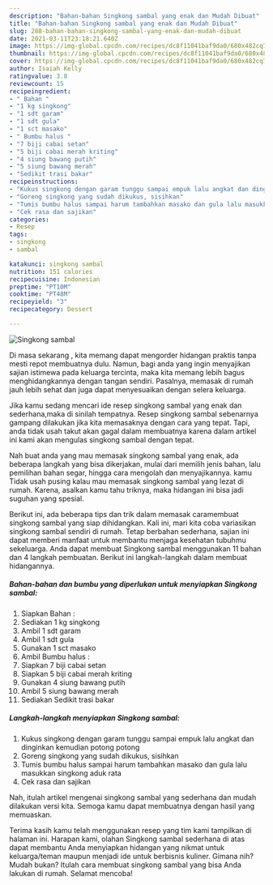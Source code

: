 ```yaml
---
description: "Bahan-bahan Singkong sambal yang enak dan Mudah Dibuat"
title: "Bahan-bahan Singkong sambal yang enak dan Mudah Dibuat"
slug: 288-bahan-bahan-singkong-sambal-yang-enak-dan-mudah-dibuat
date: 2021-03-11T23:18:21.640Z
image: https://img-global.cpcdn.com/recipes/dc8f11041baf9da0/680x482cq70/singkong-sambal-foto-resep-utama.jpg
thumbnail: https://img-global.cpcdn.com/recipes/dc8f11041baf9da0/680x482cq70/singkong-sambal-foto-resep-utama.jpg
cover: https://img-global.cpcdn.com/recipes/dc8f11041baf9da0/680x482cq70/singkong-sambal-foto-resep-utama.jpg
author: Isaiah Kelly
ratingvalue: 3.8
reviewcount: 15
recipeingredient:
- " Bahan "
- "1 kg singkong"
- "1 sdt garam"
- "1 sdt gula"
- "1 sct masako"
- " Bumbu halus "
- "7 biji cabai setan"
- "5 biji cabai merah kriting"
- "4 siung bawang putih"
- "5 siung bawang merah"
- "Sedikit trasi bakar"
recipeinstructions:
- "Kukus singkong dengan garam tunggu sampai empuk lalu angkat dan dinginkan kemudian potong potong"
- "Goreng singkong yang sudah dikukus, sisihkan"
- "Tumis bumbu halus sampai harum tambahkan masako dan gula lalu masukkan singkong aduk rata"
- "Cek rasa dan sajikan"
categories:
- Resep
tags:
- singkong
- sambal

katakunci: singkong sambal 
nutrition: 151 calories
recipecuisine: Indonesian
preptime: "PT10M"
cooktime: "PT48M"
recipeyield: "3"
recipecategory: Dessert

---
```



![Singkong sambal](https://img-global.cpcdn.com/recipes/dc8f11041baf9da0/680x482cq70/singkong-sambal-foto-resep-utama.jpg)

Di masa  sekarang , kita memang dapat mengorder hidangan praktis tanpa mesti repot membuatnya dulu. Namun, bagi anda yang ingin menyajikan sajian istimewa pada keluarga tercinta, maka kita memang lebih bagus menghidangkannya dengan tangan sendiri. Pasalnya, memasak di rumah jauh lebih sehat dan juga dapat menyesuaikan dengan selera keluarga.

Jika kamu sedang mencari ide resep singkong sambal yang enak dan sederhana,maka di sinilah tempatnya. Resep singkong sambal  sebenarnya gampang dilakukan jika kita memasaknya dengan cara yang tepat. Tapi, anda tidak usah takut akan gagal dalam membuatnya 
karena dalam artikel ini kami akan mengulas singkong sambal dengan tepat.  



Nah buat anda yang mau memasak singkong sambal yang enak, ada beberapa langkah yang bisa dikerjakan, mulai dari memilih jenis bahan, lalu pemilihan bahan segar, hingga cara mengolah dan menyajikannya. kamu Tidak usah pusing kalau mau memasak singkong sambal yang lezat di rumah. Karena, asalkan kamu  tahu triknya, maka hidangan ini bisa jadi suguhan yang spesial.

Berikut ini, ada beberapa tips dan trik dalam memasak caramembuat singkong sambal yang siap dihidangkan. Kali ini, mari kita coba variasikan singkong sambal sendiri di rumah. Tetap berbahan sederhana, sajian ini dapat memberi manfaat untuk membantu menjaga kesehatan tubuhmu sekeluarga. Anda dapat membuat Singkong sambal menggunakan 11 bahan dan 4 langkah pembuatan. Berikut ini langkah-langkah dalam membuat hidangannya.

<!--inarticleads1-->

##### Bahan-bahan dan bumbu yang diperlukan untuk menyiapkan Singkong sambal:

1. Siapkan  Bahan :
1. Sediakan 1 kg singkong
1. Ambil 1 sdt garam
1. Ambil 1 sdt gula
1. Gunakan 1 sct masako
1. Ambil  Bumbu halus :
1. Siapkan 7 biji cabai setan
1. Siapkan 5 biji cabai merah kriting
1. Gunakan 4 siung bawang putih
1. Ambil 5 siung bawang merah
1. Sediakan Sedikit trasi bakar




<!--inarticleads2-->

##### Langkah-langkah menyiapkan Singkong sambal:

1. Kukus singkong dengan garam tunggu sampai empuk lalu angkat dan dinginkan kemudian potong potong
1. Goreng singkong yang sudah dikukus, sisihkan
1. Tumis bumbu halus sampai harum tambahkan masako dan gula lalu masukkan singkong aduk rata
1. Cek rasa dan sajikan




Nah, itulah artikel mengenai  singkong sambal  yang sederhana dan mudah dilakukan versi kita. Semoga kamu dapat membuatnya dengan hasil yang memuaskan. 

Terima kasih kamu telah menggunakan resep yang tim kami tampilkan di halaman ini. Harapan kami, olahan  Singkong sambal sederhana di atas dapat membantu Anda menyiapkan hidangan yang nikmat untuk keluarga/teman maupun menjadi ide untuk berbisnis kuliner. Gimana nih? Mudah bukan? Itulah cara membuat singkong sambal yang bisa Anda lakukan di rumah. Selamat mencoba!

